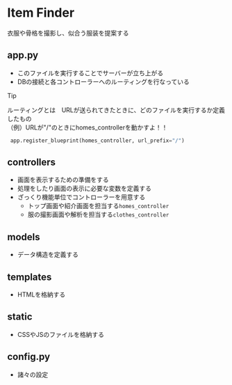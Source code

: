 # Item Finder
衣服や骨格を撮影し、似合う服装を提案する

## app.py
- このファイルを実行することでサーバーが立ち上がる
- DBの接続と各コントローラーへのルーティングを行なっている

> [!TIP]
> ルーティングとは　URLが送られてきたときに、どのファイルを実行するか定義したもの<br>
> （例）URLが"/"のときにhomes_controllerを動かすよ！！
> ```py
>  app.register_blueprint(homes_controller, url_prefix="/")
>```

## controllers
- 画面を表示するための準備をする
- 処理をしたり画面の表示に必要な変数を定義する
- ざっくり機能単位でコントローラーを用意する
  - トップ画面や紹介画面を担当する`homes_controller`
  - 服の撮影画面や解析を担当する`clothes_controller`

## models
- データ構造を定義する

## templates
- HTMLを格納する

## static
- CSSやJSのファイルを格納する

## config.py
- 諸々の設定
